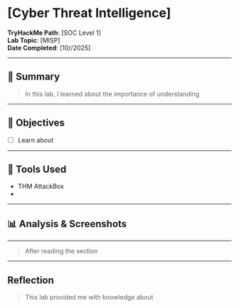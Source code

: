 # [Cyber Threat Intelligence]

**TryHackMe Path**: [SOC Level 1]  
**Lab Topic**: [MISP]  
**Date Completed**: [10//2025]

---

## 🧠 Summary

> In this lab, I learned about the importance of understanding 

---

## 🎯 Objectives
- [ ] Learn about 

---

## 🧰 Tools Used
- THM AttackBox
- 
 
---

## 📊 Analysis & Screenshots

***  ***

> After reading the section 

---

## Reflection

> This lab provided me with knowledge about 
